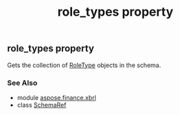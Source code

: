 ﻿---
title: role_types property
second_title: Aspose.Finance for Python via .NET API References
description: 
type: docs
weight: 190
url: /python-net/aspose.finance.xbrl/schemaref/role_types/
is_root: false
---

## role_types property


Gets  the collection of [RoleType](/finance/python-net/aspose.finance.xbrl/roletype) objects in the schema.

### See Also
* module [aspose.finance.xbrl](../../)
* class [SchemaRef](/finance/python-net/aspose.finance.xbrl/schemaref)
